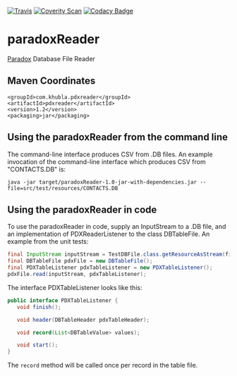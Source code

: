 [![Travis](https://travis-ci.org/teverett/paradoxReader.svg?branch=master)](https://travis-ci.org/teverett/paradoxReader)
[![Coverity Scan](https://img.shields.io/coverity/scan/3997.svg)](https://scan.coverity.com/projects/teverett-paradoxreader)
[![Codacy Badge](https://api.codacy.com/project/badge/Grade/0879c97ba4134bacace2e0260d8547da)](https://www.codacy.com/app/teverett/paradoxReader?utm_source=github.com&amp;utm_medium=referral&amp;utm_content=teverett/paradoxReader&amp;utm_campaign=Badge_Grade)

paradoxReader
=============

[Paradox](https://en.wikipedia.org/wiki/Paradox_(database)) Database File Reader

Maven Coordinates
-------------

```
<groupId>com.khubla.pdxreader</groupId>
<artifactId>pdxreader</artifactId>
<version>1.2</version>
<packaging>jar</packaging>
```

Using the paradoxReader from the command line
-------------

The command-line interface produces CSV from .DB files.  An example invocation of the command-line interface which produces CSV from "CONTACTS.DB" is:

`java -jar target/paradoxReader-1.0-jar-with-dependencies.jar --file=src/test/resources/CONTACTS.DB`

Using the paradoxReader in code
--------------

To use the paradoxReader in code, supply an InputStream to a .DB file, and an implementation of PDXReaderListener to the class DBTableFile.  An example from the unit tests:

```java
final InputStream inputStream = TestDBFile.class.getResourceAsStream(filename);
final DBTableFile pdxFile = new DBTableFile();
final PDXTableListener pdxTableListener = new PDXTableListener();
pdxFile.read(inputStream, pdxTableListener);
```

The interface PDXTableListener looks like this:

```java
public interface PDXTableListener {
   void finish();

   void header(DBTableHeader pdxTableHeader);

   void record(List<DBTableValue> values);

   void start();
}
```

The `record` method will be called once per record in the table file.


